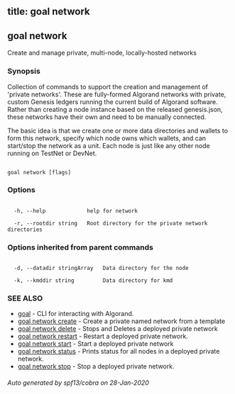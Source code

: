 title: goal network
---
## goal network



Create and manage private, multi-node, locally-hosted networks



### Synopsis



Collection of commands to support the creation and management of 'private networks'. These are fully-formed Algorand networks with private, custom Genesis ledgers running the current build of Algorand software. Rather than creating a node instance based on the released genesis.json, these networks have their own and need to be manually connected.



The basic idea is that we create one or more data directories and wallets to form this network, specify which node owns which wallets, and can start/stop the network as a unit. Each node is just like any other node running on TestNet or DevNet.



```

goal network [flags]

```



### Options



```

  -h, --help             help for network

  -r, --rootdir string   Root directory for the private network directories

```



### Options inherited from parent commands



```

  -d, --datadir stringArray   Data directory for the node

  -k, --kmddir string         Data directory for kmd

```



### SEE ALSO



* [goal](../../../goal/goal/)	 - CLI for interacting with Algorand.
* [goal network create](../create/)	 - Create a private named network from a template
* [goal network delete](../delete/)	 - Stops and Deletes a deployed private network
* [goal network restart](../restart/)	 - Restart a deployed private network.
* [goal network start](../start/)	 - Start a deployed private network
* [goal network status](../status/)	 - Prints status for all nodes in a deployed private network.
* [goal network stop](../stop/)	 - Stop a deployed private network.


###### Auto generated by spf13/cobra on 28-Jan-2020

